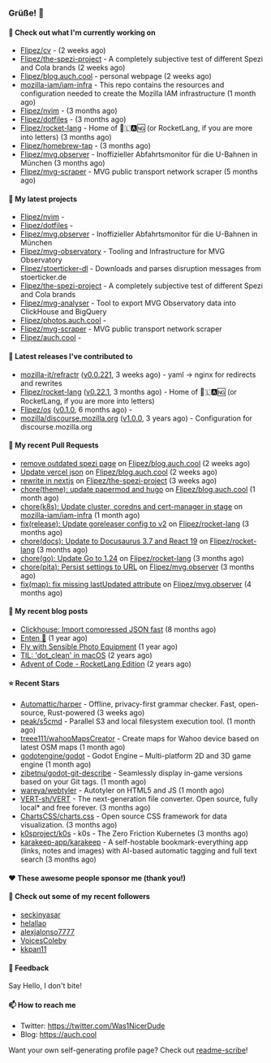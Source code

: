 ### Grüße! 👋

#### 👷 Check out what I'm currently working on

- [Flipez/cv](https://github.com/Flipez/cv) -  (2 weeks ago)
- [Flipez/the-spezi-project](https://github.com/Flipez/the-spezi-project) - A completely subjective test of different Spezi and Cola brands (2 weeks ago)
- [Flipez/blog.auch.cool](https://github.com/Flipez/blog.auch.cool) - personal webpage (2 weeks ago)
- [mozilla-iam/iam-infra](https://github.com/mozilla-iam/iam-infra) - This repo contains the resources and configuration needed to create the Mozilla IAM infrastructure (1 month ago)
- [Flipez/nvim](https://github.com/Flipez/nvim) -  (3 months ago)
- [Flipez/dotfiles](https://github.com/Flipez/dotfiles) -  (3 months ago)
- [Flipez/rocket-lang](https://github.com/Flipez/rocket-lang) - Home of 🚀🇱🅰🆖 (or RocketLang, if you are more into letters) (3 months ago)
- [Flipez/homebrew-tap](https://github.com/Flipez/homebrew-tap) -  (3 months ago)
- [Flipez/mvg.observer](https://github.com/Flipez/mvg.observer) - Inoffizieller Abfahrtsmonitor für die U-Bahnen in München (3 months ago)
- [Flipez/mvg-scraper](https://github.com/Flipez/mvg-scraper) - MVG public transport network scraper (5 months ago)

#### 🌱 My latest projects

- [Flipez/nvim](https://github.com/Flipez/nvim) - 
- [Flipez/dotfiles](https://github.com/Flipez/dotfiles) - 
- [Flipez/mvg.observer](https://github.com/Flipez/mvg.observer) - Inoffizieller Abfahrtsmonitor für die U-Bahnen in München
- [Flipez/mvg-observatory](https://github.com/Flipez/mvg-observatory) - Tooling and Infrastructure for MVG Observatory
- [Flipez/stoerticker-dl](https://github.com/Flipez/stoerticker-dl) - Downloads and parses disruption messages from stoerticker.de
- [Flipez/the-spezi-project](https://github.com/Flipez/the-spezi-project) - A completely subjective test of different Spezi and Cola brands
- [Flipez/mvg-analyser](https://github.com/Flipez/mvg-analyser) - Tool to export MVG Observatory data into ClickHouse and BigQuery
- [Flipez/photos.auch.cool](https://github.com/Flipez/photos.auch.cool) - 
- [Flipez/mvg-scraper](https://github.com/Flipez/mvg-scraper) - MVG public transport network scraper
- [Flipez/auch.cool](https://github.com/Flipez/auch.cool) - 


#### 🔭 Latest releases I've contributed to

- [mozilla-it/refractr](https://github.com/mozilla-it/refractr) ([v0.0.221](https://github.com/mozilla-it/refractr/releases/tag/v0.0.221), 3 weeks ago) - yaml -&gt; nginx for redirects and rewrites
- [Flipez/rocket-lang](https://github.com/Flipez/rocket-lang) ([v0.22.1](https://github.com/Flipez/rocket-lang/releases/tag/v0.22.1), 3 months ago) - Home of 🚀🇱🅰🆖 (or RocketLang, if you are more into letters)
- [Flipez/os](https://github.com/Flipez/os) ([v0.1.0](https://github.com/Flipez/os/releases/tag/v0.1.0), 6 months ago) - 
- [mozilla/discourse.mozilla.org](https://github.com/mozilla/discourse.mozilla.org) ([v1.0.0](https://github.com/mozilla/discourse.mozilla.org/releases/tag/v1.0.0), 3 years ago) - Configuration for discourse.mozilla.org

#### 🔨 My recent Pull Requests

- [remove outdated spezi page](https://github.com/Flipez/blog.auch.cool/pull/65) on [Flipez/blog.auch.cool](https://github.com/Flipez/blog.auch.cool) (2 weeks ago)
- [Update vercel json](https://github.com/Flipez/blog.auch.cool/pull/64) on [Flipez/blog.auch.cool](https://github.com/Flipez/blog.auch.cool) (2 weeks ago)
- [rewrite in nextjs](https://github.com/Flipez/the-spezi-project/pull/1) on [Flipez/the-spezi-project](https://github.com/Flipez/the-spezi-project) (3 weeks ago)
- [chore(theme): update papermod and hugo](https://github.com/Flipez/blog.auch.cool/pull/63) on [Flipez/blog.auch.cool](https://github.com/Flipez/blog.auch.cool) (1 month ago)
- [chore(k8s): Update cluster, coredns and cert-manager in stage](https://github.com/mozilla-iam/iam-infra/pull/329) on [mozilla-iam/iam-infra](https://github.com/mozilla-iam/iam-infra) (1 month ago)
- [fix(release): Update goreleaser config to v2](https://github.com/Flipez/rocket-lang/pull/210) on [Flipez/rocket-lang](https://github.com/Flipez/rocket-lang) (3 months ago)
- [chore(docs): Update to Docusaurus 3.7 and React 19](https://github.com/Flipez/rocket-lang/pull/209) on [Flipez/rocket-lang](https://github.com/Flipez/rocket-lang) (3 months ago)
- [chore(go): Update Go to 1.24](https://github.com/Flipez/rocket-lang/pull/208) on [Flipez/rocket-lang](https://github.com/Flipez/rocket-lang) (3 months ago)
- [chore(pita): Persist settings to URL](https://github.com/Flipez/mvg.observer/pull/47) on [Flipez/mvg.observer](https://github.com/Flipez/mvg.observer) (3 months ago)
- [fix(map): fix missing lastUpdated attribute](https://github.com/Flipez/mvg.observer/pull/45) on [Flipez/mvg.observer](https://github.com/Flipez/mvg.observer) (4 months ago)

#### 📜 My recent blog posts

- [Clickhouse: Import compressed JSON fast](https://auch.cool/posts/2024/zstd-json-clickhouse-import/) (8 months ago)
- [Enten 🦆](https://auch.cool/enten/) (1 year ago)
- [Fly with Sensible Photo Equipment](https://auch.cool/posts/2024/sensible-equipment/) (1 year ago)
- [TIL: &#39;dot_clean&#39; in macOS](https://auch.cool/posts/2023/til-dot-clean/) (2 years ago)
- [Advent of Code - RocketLang Edition](https://auch.cool/posts/2022/aoc-day-1/) (2 years ago)

#### ⭐ Recent Stars

- [Automattic/harper](https://github.com/Automattic/harper) - Offline, privacy-first grammar checker. Fast, open-source, Rust-powered (3 weeks ago)
- [peak/s5cmd](https://github.com/peak/s5cmd) - Parallel S3 and local filesystem execution tool. (1 month ago)
- [treee111/wahooMapsCreator](https://github.com/treee111/wahooMapsCreator) - Create maps for Wahoo device based on latest OSM maps (1 month ago)
- [godotengine/godot](https://github.com/godotengine/godot) - Godot Engine – Multi-platform 2D and 3D game engine (1 month ago)
- [zibetnu/godot-git-describe](https://github.com/zibetnu/godot-git-describe) - Seamlessly display in-game versions based on your Git tags. (1 month ago)
- [wareya/webtyler](https://github.com/wareya/webtyler) - Autotyler on HTML5 and JS (1 month ago)
- [VERT-sh/VERT](https://github.com/VERT-sh/VERT) - The next-generation file converter. Open source, fully local* and free forever. (3 months ago)
- [ChartsCSS/charts.css](https://github.com/ChartsCSS/charts.css) - Open source CSS framework for data visualization. (3 months ago)
- [k0sproject/k0s](https://github.com/k0sproject/k0s) - k0s - The Zero Friction Kubernetes (3 months ago)
- [karakeep-app/karakeep](https://github.com/karakeep-app/karakeep) - A self-hostable bookmark-everything app (links, notes and images) with AI-based automatic tagging and full text search (3 months ago)

#### ❤️ These awesome people sponsor me (thank you!)


#### 👯 Check out some of my recent followers

- [seckinyasar](https://github.com/seckinyasar)
- [helallao](https://github.com/helallao)
- [alexjalonso7777](https://github.com/alexjalonso7777)
- [VoicesColeby](https://github.com/VoicesColeby)
- [kkpan11](https://github.com/kkpan11)

#### 💬 Feedback

Say Hello, I don't bite!

#### 📫 How to reach me

- Twitter: https://twitter.com/Was1NicerDude
- Blog: https://auch.cool

Want your own self-generating profile page? Check out [readme-scribe](https://github.com/muesli/readme-scribe)!
